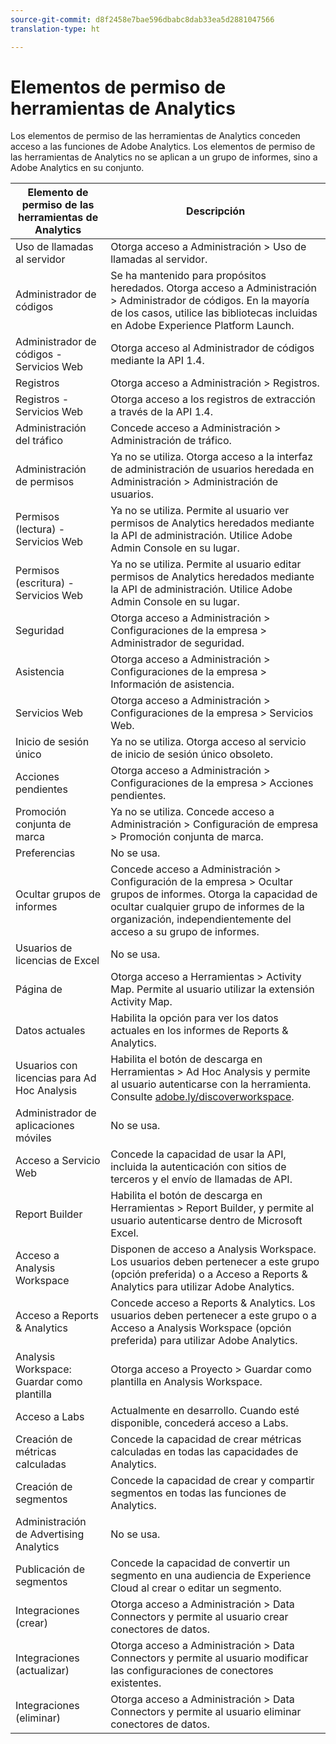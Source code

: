 ```yaml
---
source-git-commit: d8f2458e7bae596dbabc8dab33ea5d2881047566
translation-type: ht

---
```

# Elementos de permiso de herramientas de Analytics

Los elementos de permiso de las herramientas de Analytics conceden acceso a las funciones de Adobe Analytics. Los elementos de permiso de las herramientas de Analytics no se aplican a un grupo de informes, sino a Adobe Analytics en su conjunto.

| Elemento de permiso de las herramientas de Analytics | Descripción |
|----|----|
| Uso de llamadas al servidor | Otorga acceso a Administración > Uso de llamadas al servidor. |
| Administrador de códigos | Se ha mantenido para propósitos heredados. Otorga acceso a Administración > Administrador de códigos. En la mayoría de los casos, utilice las bibliotecas incluidas en Adobe Experience Platform Launch. |
| Administrador de códigos - Servicios Web | Otorga acceso al Administrador de códigos mediante la API 1.4. |
| Registros | Otorga acceso a Administración > Registros. |
| Registros - Servicios Web | Otorga acceso a los registros de extracción a través de la API 1.4. |
| Administración del tráfico | Concede acceso a Administración > Administración de tráfico. |
| Administración de permisos | Ya no se utiliza. Otorga acceso a la interfaz de administración de usuarios heredada en Administración > Administración de usuarios. |
| Permisos (lectura) - Servicios Web | Ya no se utiliza. Permite al usuario ver permisos de Analytics heredados mediante la API de administración. Utilice Adobe Admin Console en su lugar. |
| Permisos (escritura) - Servicios Web | Ya no se utiliza. Permite al usuario editar permisos de Analytics heredados mediante la API de administración. Utilice Adobe Admin Console en su lugar. |
| Seguridad | Otorga acceso a Administración > Configuraciones de la empresa > Administrador de seguridad. |
| Asistencia | Otorga acceso a Administración > Configuraciones de la empresa > Información de asistencia. |
| Servicios Web | Otorga acceso a Administración > Configuraciones de la empresa > Servicios Web. |
| Inicio de sesión único | Ya no se utiliza. Otorga acceso al servicio de inicio de sesión único obsoleto. |
| Acciones pendientes | Otorga acceso a Administración > Configuraciones de la empresa > Acciones pendientes. |
| Promoción conjunta de marca | Ya no se utiliza. Concede acceso a Administración > Configuración de empresa > Promoción conjunta de marca. |
| Preferencias | No se usa. |
| Ocultar grupos de informes | Concede acceso a Administración > Configuración de la empresa > Ocultar grupos de informes. Otorga la capacidad de ocultar cualquier grupo de informes de la organización, independientemente del acceso a su grupo de informes. |
| Usuarios de licencias de Excel | No se usa. |
| Página de | Otorga acceso a Herramientas > Activity Map. Permite al usuario utilizar la extensión Activity Map. |
| Datos actuales | Habilita la opción para ver los datos actuales en los informes de Reports &amp; Analytics. |
| Usuarios con licencias para Ad Hoc Analysis | Habilita el botón de descarga en Herramientas > Ad Hoc Analysis y permite al usuario autenticarse con la herramienta. Consulte [adobe.ly/discoverworkspace](https://adobe.ly/discoverworkspace). |
| Administrador de aplicaciones móviles | No se usa. |
| Acceso a Servicio Web | Concede la capacidad de usar la API, incluida la autenticación con sitios de terceros y el envío de llamadas de API. |
| Report Builder | Habilita el botón de descarga en Herramientas > Report Builder, y permite al usuario autenticarse dentro de Microsoft Excel. |
| Acceso a Analysis Workspace | Disponen de acceso a Analysis Workspace. Los usuarios deben pertenecer a este grupo (opción preferida) o a Acceso a Reports &amp; Analytics para utilizar Adobe Analytics. |
| Acceso a Reports &amp; Analytics | Concede acceso a Reports &amp; Analytics. Los usuarios deben pertenecer a este grupo o a Acceso a Analysis Workspace (opción preferida) para utilizar Adobe Analytics. |
| Analysis Workspace: Guardar como plantilla | Otorga acceso a Proyecto > Guardar como plantilla en Analysis Workspace. |
| Acceso a Labs | Actualmente en desarrollo. Cuando esté disponible, concederá acceso a Labs. |
| Creación de métricas calculadas | Concede la capacidad de crear métricas calculadas en todas las capacidades de Analytics. |
| Creación de segmentos | Concede la capacidad de crear y compartir segmentos en todas las funciones de Analytics. |
| Administración de Advertising Analytics | No se usa. |
| Publicación de segmentos | Concede la capacidad de convertir un segmento en una audiencia de Experience Cloud al crear o editar un segmento. |
| Integraciones (crear) | Otorga acceso a Administración > Data Connectors y permite al usuario crear conectores de datos. |
| Integraciones (actualizar) | Otorga acceso a Administración > Data Connectors y permite al usuario modificar las configuraciones de conectores existentes. |
| Integraciones (eliminar) | Otorga acceso a Administración > Data Connectors y permite al usuario eliminar conectores de datos. |
